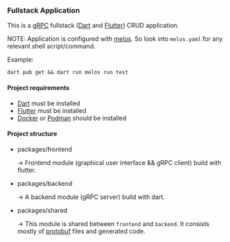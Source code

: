 ### Fullstack Application 
    
This is a [gRPC](https://grpc.io) fullstack ([Dart](https://dart.dev) and [Flutter](https://flutter.dev)) CRUD  application.

NOTE: Application is configured with [melos](https://pub.dev/packages/melos).
    So look into `melos.yaml` for any relevant shell script/command.

Example:
```shell
dart pub get && dart run melos run test
```

#### Project requirements
- [Dart](https://dart.dev) must be installed
- [Flutter](https://flutter.dev) must be installed
- [Docker](https://docker.com) or [Podman](https://podman.io) should be installed

#### Project structure
- packages/frontend

    -> Frontend module (graphical user interface && gRPC client) build with flutter.


- packages/backend

    -> A backend module (gRPC server) build with dart.


- packages/shared

    -> This module is shared between `frontend` and `backend`.
        It consists mostly of [protobuf](https://protobuf.dev) files and generated code.

